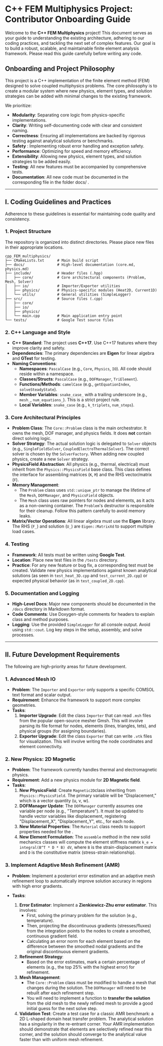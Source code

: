 # C++ FEM Multiphysics Project: Contributor Onboarding Guide

Welcome to the **C++ FEM Multiphysics** project\! This document serves as your guide to understanding the existing architecture, adhering to our coding practices, and tackling the next set of complex features. Our goal is to build a robust, scalable, and maintainable finite element analysis framework. Please read this guide carefully before writing any code.

## Onboarding and Project Philosophy

This project is a C++ implementation of the finite element method (FEM) designed to solve coupled multiphysics problems. The core philosophy is to create a modular system where new physics, element types, and solution strategies can be added with minimal changes to the existing framework.

We prioritize:

* **Modularity**: Separating core logic from physics-specific implementations.
* **Clarity**: Writing self-documenting code with clear and consistent naming.
* **Correctness**: Ensuring all implementations are backed by rigorous testing against analytical solutions or benchmarks.
* **Safety** : Implementing robust error handling and exception safety.
* **Performance**: Optimizing for speed and memory efficiency.
* **Extensibility**: Allowing new physics, element types, and solution strategies to be added easily.
* **Testing**: All new features must be accompanied by comprehensive tests.
* **Documentation**: All new code must be documented in the corresponding file in the folder docs/ .
-----

## I. Coding Guidelines and Practices

Adherence to these guidelines is essential for maintaining code quality and consistency.

### 1\. Project Structure

The repository is organized into distinct directories. Please place new files in their appropriate locations.

```
cpp_FEM_multiphysics/
├── CMakeLists.txt      # Main build script
├── docs/               # High-level documentation (core.md, physics.md)
├── include/            # Header files (.hpp)
│   ├── core/           # Core architectural components (Problem, Mesh, Solver)
│   ├── io/             # Importer/Exporter utilities
│   ├── physics/        # Physics-specific modules (Heat2D, Current1D)
│   └── utils/          # General utilities (SimpleLogger)
├── src/                # Source files (.cpp)
│   ├── core/
│   ├── io/
│   ├── physics/
│   └── main.cpp        # Main application entry point
└── tests/              # Google Test source files
```

### 2\. C++ Language and Style

* **C++ Standard**: The project uses **C++17**. Use C++17 features where they improve clarity and safety.
* **Dependencies**: The primary dependencies are **Eigen** for linear algebra and **GTest** for testing.
* **Naming Conventions**:
    * **Namespaces**: `PascalCase` (e.g., `Core`, `Physics`, `IO`). All code should reside within a namespace.
    * **Classes/Structs**: `PascalCase` (e.g., `DOFManager`, `TriElement`).
    * **Functions/Methods**: `camelCase` (e.g., `getEquationIndex`, `solveSteadyState`).
    * **Member Variables**: `snake_case_` with a trailing underscore (e.g., `mesh_`, `num_equations_`). This is a strict project rule.
    * **Local Variables**: `snake_case` (e.g., `k_triplets`, `num_steps`).

### 3\. Core Architectural Principles

* **Problem Class**: The `Core::Problem` class is the main orchestrator. It owns the mesh, DOF manager, and physics fields. It does **not** contain direct solving logic.
* **Solver Strategy**: The actual solution logic is delegated to `Solver` objects (e.g., `SingleFieldSolver`, `CoupledElectroThermalSolver`). The correct solver is chosen by the `SolverFactory`. When adding new coupled physics, create a new `Solver` strategy.
* **PhysicsField Abstraction**: All physics (e.g., thermal, electrical) must inherit from the `Physics::PhysicsField` base class. This class defines the interface for assembling matrices (`K`, `M`) and the RHS vector/matrix (`F`).
* **Memory Management**:
    * The `Problem` class uses `std::unique_ptr` to manage the lifetime of the `Mesh`, `DOFManager`, and `PhysicsField` objects.
    * The `Mesh` class uses raw pointers for nodes and elements, as it acts as a non-owning container. The `Problem`'s destructor is responsible for their cleanup. Follow this pattern carefully to avoid memory leaks.
* **Matrix/Vector Operations**: All linear algebra must use the **Eigen** library. The RHS (`F_`) and solution (`U_`) are `Eigen::MatrixXd` to support multiple load cases.

### 4\. Testing

* **Framework**: All tests must be written using **Google Test**.
* **Location**: Place new test files in the `/tests` directory.
* **Practice**: For any new feature or bug fix, a corresponding test must be created. Validate new physics implementations against known analytical solutions (as seen in `test_heat_3D.cpp` and `test_current_2D.cpp`) or expected physical behavior (as in `test_coupled_2D.cpp`).

### 5\. Documentation and Logging

* **High-Level Docs**: Major new components should be documented in the `/docs` directory in Markdown format.
* **Code Comments**: Use Doxygen-style comments for headers to explain class and method purposes.
* **Logging**: Use the provided `SimpleLogger` for all console output. Avoid using `std::cout`. Log key steps in the setup, assembly, and solve processes.

-----

## II. Future Development Requirements

The following are high-priority areas for future development.

### 1\. Advanced Mesh IO

* **Problem**: The `Importer` and `Exporter` only supports a specific COMSOL text format and scalar output.
* **Requirement**: Enhance the framework to support more complex geometries.
* **Tasks**:
    1.  **Importer Upgrade**: Edit the class `Importer` that can read `.msh` files from the popular open-source mesher Gmsh. This will involve parsing its file format for nodes, elements (lines, triangles, tets), and physical groups (for assigning boundaries).
    2.  **Exporter Upgrade**: Edit the class `Exporter` that can write `.vtk` files for visualization. This will involve writing the node coordinates and element connectivity.

### 2\. New Physics: 2D Magnetic

* **Problem**: The framework currently handles thermal and electromagnetic physics.
* **Requirement**: Add a new physics module for **2D Magnetic field**.
* **Tasks**:
    1.  **New PhysicsField**: Create `Magnetic2D`class inheriting from `Physics::PhysicsField`. The primary variable will be "Displacement," which is a vector quantity (u, v, w).
    2.  **DOFManager Update**: The `DOFManager` currently assumes one variable per node (e.g., "Temperature"). It must be updated to handle vector variables like displacement, registering "Displacement\_X", "Displacement\_Y", etc., for each node.
    3.  **New Material Properties**: The `Material` class needs to support properties needed for the .
    4.  **New Element Formulation**: The `assemble` method in the new solid mechanics classes will compute the element stiffness matrix `k_e = integral(B^T * D * B) dV`, where `B` is the strain-displacement matrix and `D` is the constitutive matrix (stress-strain relationship).

### 3\. Implement Adaptive Mesh Refinement (AMR)

* **Problem**: Implement a posteriori error estimation and an adaptive mesh refinement loop to automatically improve solution accuracy in regions with high error gradients.

* **Tasks**:
    1.  **Error Estimator**: Implement a **Zienkiewicz-Zhu error estimator**. This involves:
        * First, solving the primary problem for the solution (e.g., temperature).
        * Then, projecting the discontinuous gradients (stresses/fluxes) from the integration points to the nodes to create a smoothed, continuous gradient field.
        * Calculating an error norm for each element based on the difference between the smoothed nodal gradients and the original discontinuous element gradients.
    2.  **Refinement Strategy**:
        * Based on the error estimates, mark a certain percentage of elements (e.g., the top 25% with the highest error) for refinement.
    3.  **Mesh Management**:
        * The `Core::Problem` class must be modified to handle a mesh that changes during the solution. The `DOFManager` will need to be rebuilt after each refinement step.
        * You will need to implement a function to **transfer the solution** from the old mesh to the newly refined mesh to provide a good initial guess for the next solve step.
    4.  **Validation Test**: Create a test case for a classic AMR benchmark: a 2D L-shaped domain heat transfer problem. The analytical solution has a singularity in the re-entrant corner. Your AMR implementation should demonstrate that elements are selectively refined near this corner, and the solution should converge to the analytical value faster than with uniform mesh refinement.
